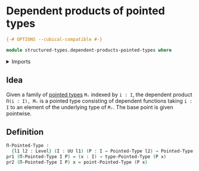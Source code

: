 # Dependent products of pointed types

```agda
{-# OPTIONS --cubical-compatible #-}

module structured-types.dependent-products-pointed-types where
```

<details><summary>Imports</summary>

```agda
open import foundation.dependent-pair-types
open import foundation.universe-levels

open import structured-types.pointed-types
```

</details>

## Idea

Given a family of [pointed types](structured-types.pointed-types.md) `Mᵢ`
indexed by `i : I`, the dependent product `Π(i : I), Mᵢ` is a pointed type
consisting of dependent functions taking `i : I` to an element of the underlying
type of `Mᵢ`. The base point is given pointwise.

## Definition

```agda
Π-Pointed-Type :
  {l1 l2 : Level} (I : UU l1) (P : I → Pointed-Type l2) → Pointed-Type (l1 ⊔ l2)
pr1 (Π-Pointed-Type I P) = (x : I) → type-Pointed-Type (P x)
pr2 (Π-Pointed-Type I P) x = point-Pointed-Type (P x)
```

